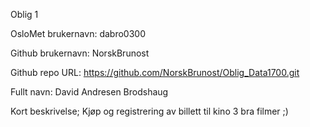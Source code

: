Oblig 1

OsloMet brukernavn: dabro0300

Github brukernavn: NorskBrunost

Github repo URL: https://github.com/NorskBrunost/Oblig_Data1700.git

Fullt navn: David Andresen Brodshaug

Kort beskrivelse;
Kjøp og registrering av billett til kino
3 bra filmer ;)


